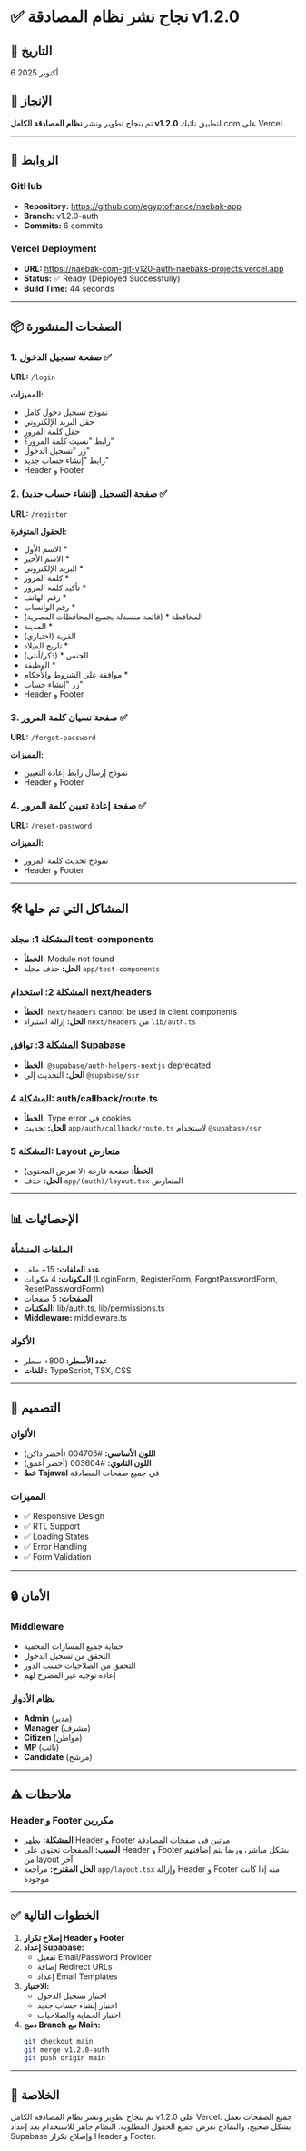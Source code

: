 # ✅ نجاح نشر نظام المصادقة v1.2.0

## 📅 التاريخ
6 أكتوبر 2025

## 🎯 الإنجاز
تم بنجاح تطوير ونشر **نظام المصادقة الكامل v1.2.0** لتطبيق نائبك.com على Vercel.

---

## 🔗 الروابط

### GitHub
- **Repository:** https://github.com/egyptofrance/naebak-app
- **Branch:** v1.2.0-auth
- **Commits:** 6 commits

### Vercel Deployment
- **URL:** https://naebak-com-git-v120-auth-naebaks-projects.vercel.app
- **Status:** ✅ Ready (Deployed Successfully)
- **Build Time:** 44 seconds

---

## 📦 الصفحات المنشورة

### 1. صفحة تسجيل الدخول ✅
**URL:** `/login`

**المميزات:**
- نموذج تسجيل دخول كامل
- حقل البريد الإلكتروني
- حقل كلمة المرور
- رابط "نسيت كلمة المرور؟"
- زر "تسجيل الدخول"
- رابط "إنشاء حساب جديد"
- Header و Footer

### 2. صفحة التسجيل (إنشاء حساب جديد) ✅
**URL:** `/register`

**الحقول المتوفرة:**
- الاسم الأول *
- الاسم الأخير *
- البريد الإلكتروني *
- كلمة المرور *
- تأكيد كلمة المرور *
- رقم الهاتف *
- رقم الواتساب *
- المحافظة * (قائمة منسدلة بجميع المحافظات المصرية)
- المدينة *
- القرية (اختياري)
- تاريخ الميلاد *
- الجنس * (ذكر/أنثى)
- الوظيفة *
- موافقة على الشروط والأحكام *
- زر "إنشاء حساب"
- Header و Footer

### 3. صفحة نسيان كلمة المرور ✅
**URL:** `/forgot-password`

**المميزات:**
- نموذج إرسال رابط إعادة التعيين
- Header و Footer

### 4. صفحة إعادة تعيين كلمة المرور ✅
**URL:** `/reset-password`

**المميزات:**
- نموذج تحديث كلمة المرور
- Header و Footer

---

## 🛠️ المشاكل التي تم حلها

### المشكلة 1: مجلد test-components
- **الخطأ:** Module not found
- **الحل:** حذف مجلد `app/test-components`

### المشكلة 2: استخدام next/headers
- **الخطأ:** `next/headers` cannot be used in client components
- **الحل:** إزالة استيراد `next/headers` من `lib/auth.ts`

### المشكلة 3: توافق Supabase
- **الخطأ:** `@supabase/auth-helpers-nextjs` deprecated
- **الحل:** التحديث إلى `@supabase/ssr`

### المشكلة 4: auth/callback/route.ts
- **الخطأ:** Type error في cookies
- **الحل:** تحديث `app/auth/callback/route.ts` لاستخدام `@supabase/ssr`

### المشكلة 5: Layout متعارض
- **الخطأ:** صفحة فارغة (لا تعرض المحتوى)
- **الحل:** حذف `app/(auth)/layout.tsx` المتعارض

---

## 📊 الإحصائيات

### الملفات المنشأة
- **عدد الملفات:** 15+ ملف
- **المكونات:** 4 مكونات (LoginForm, RegisterForm, ForgotPasswordForm, ResetPasswordForm)
- **الصفحات:** 5 صفحات
- **المكتبات:** lib/auth.ts, lib/permissions.ts
- **Middleware:** middleware.ts

### الأكواد
- **عدد الأسطر:** 800+ سطر
- **اللغات:** TypeScript, TSX, CSS

---

## 🎨 التصميم

### الألوان
- **اللون الأساسي:** #004705 (أخضر داكن)
- **اللون الثانوي:** #003604 (أخضر أغمق)
- **خط Tajawal** في جميع صفحات المصادقة

### المميزات
- ✅ Responsive Design
- ✅ RTL Support
- ✅ Loading States
- ✅ Error Handling
- ✅ Form Validation

---

## 🔒 الأمان

### Middleware
- حماية جميع المسارات المحمية
- التحقق من تسجيل الدخول
- التحقق من الصلاحيات حسب الدور
- إعادة توجيه غير المصرح لهم

### نظام الأدوار
- **Admin** (مدير)
- **Manager** (مشرف)
- **Citizen** (مواطن)
- **MP** (نائب)
- **Candidate** (مرشح)

---

## ⚠️ ملاحظات

### Header و Footer مكررين
- **المشكلة:** يظهر Header و Footer مرتين في صفحات المصادقة
- **السبب:** الصفحات تحتوي على Header و Footer بشكل مباشر، وربما يتم إضافتهم من layout آخر
- **الحل المقترح:** مراجعة `app/layout.tsx` وإزالة Header و Footer منه إذا كانت موجودة

---

## ✅ الخطوات التالية

1. **إصلاح تكرار Header و Footer**
2. **إعداد Supabase:**
   - تفعيل Email/Password Provider
   - إضافة Redirect URLs
   - إعداد Email Templates
3. **الاختبار:**
   - اختبار تسجيل الدخول
   - اختبار إنشاء حساب جديد
   - اختبار الحماية والصلاحيات
4. **دمج Branch مع Main:**
   ```bash
   git checkout main
   git merge v1.2.0-auth
   git push origin main
   ```

---

## 🎉 الخلاصة

تم بنجاح تطوير ونشر نظام المصادقة الكامل v1.2.0 على Vercel. جميع الصفحات تعمل بشكل صحيح، والنماذج تعرض جميع الحقول المطلوبة. النظام جاهز للاستخدام بعد إعداد Supabase وإصلاح تكرار Header و Footer.
